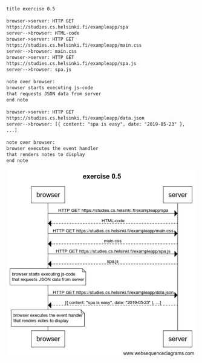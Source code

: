    title exercise 0.5

    browser->server: HTTP GET https://studies.cs.helsinki.fi/exampleapp/spa
    server-->browser: HTML-code
    browser->server: HTTP GET https://studies.cs.helsinki.fi/exampleapp/main.css
    server-->browser: main.css
    browser->server: HTTP GET https://studies.cs.helsinki.fi/exampleapp/spa.js
    server-->browser: spa.js

    note over browser:
    browser starts executing js-code
    that requests JSON data from server 
    end note

    browser->server: HTTP GET https://studies.cs.helsinki.fi/exampleapp/data.json
    server-->browser: [{ content: "spa is easy", date: "2019-05-23" }, ...]

    note over browser:
    browser executes the event handler
    that renders notes to display
    end note
![exercise 0.5](./exercise0.5.png)